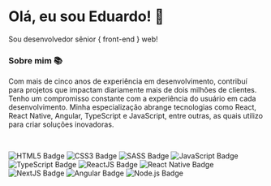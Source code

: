# Olá, eu sou Eduardo! 🚀
Sou desenvolvedor sênior { front-end } web!

### Sobre mim 📚
Com mais de cinco anos de experiência em desenvolvimento, contribuí para projetos que impactam diariamente mais de dois milhões de clientes. Tenho um compromisso constante com a experiência do usuário em cada desenvolvimento. Minha especialização abrange tecnologias como React, React Native, Angular, TypeScript e JavaScript, entre outras, as quais utilizo para criar soluções inovadoras.

<br/>

![HTML5 Badge](https://img.shields.io/badge/HTML-E34F26?logo=html5&logoColor=white)
![CSS3 Badge](https://img.shields.io/badge/CSS-1572B6?logo=css3&logoColor=white)
![SASS Badge](https://img.shields.io/badge/Sass-CC6699?logo=sass&logoColor=white)
![JavaScript Badge](https://shields.io/badge/JavaScript-F7DF1E?logo=JavaScript&logoColor=000)
![TypeScript Badge](https://shields.io/badge/TypeScript-3178C6?logo=TypeScript&logoColor=FFF)
![ReactJS Badge](https://img.shields.io/badge/-React-61DAFB?logo=react&logoColor=white)
![React Native Badge](https://img.shields.io/badge/-React_Native-4dabc4?logo=react&logoColor=white)
![NextJS Badge](https://img.shields.io/badge/Next-ffffff?logo=nextdotjs&logoColor=black)
![Angular Badge](https://img.shields.io/badge/Angular-DD0031?logo=angular&logoColor=white)
![Node.js Badge](https://img.shields.io/badge/Node.js-339933?logo=nodedotjs&logoColor=white)
